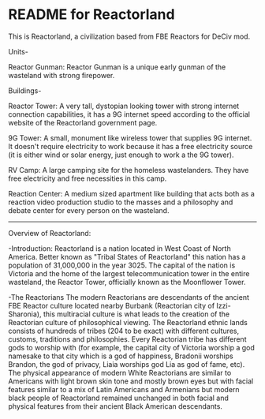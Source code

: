 # README for Reactorland
This is Reactorland, a civilization based from FBE Reactors for DeCiv mod.

Units-

Reactor Gunman: Reactor Gunman is a unique early gunman of the wasteland with strong firepower.

Buildings-

Reactor Tower: A very tall, dystopian looking tower with strong internet connection capabilities, it has a 9G internet speed according to the official website of the Reactorland government page.

9G Tower: A small, monument like wireless tower that supplies 9G internet. It doesn't require electricity to work because it has a free electricity source (it is either wind or solar energy, just enough to work a the 9G tower).

RV Camp: A large camping site for the homeless wastelanders. They have free electricity and free necessities in this camp.

Reaction Center: A medium sized apartment like building that acts both as a reaction video production studio to the masses and a philosophy and debate center for every person on the wasteland.

-----

Overview of Reactorland:

 -Introduction:
Reactorland is a nation located in West Coast of North America. Better known as "Tribal States of Reactorland" this nation has a population of 31,000,000 in the year 3025. The capital of the nation is Victoria and the home of the largest telecommunication tower in the entire wasteland, the Reactor Tower, officially known as the Moonflower Tower.

 -The Reactorians
The modern Reactorians are descendants of the ancient FBE Reactor culture located nearby Burbank (Reactorian city of Izzi-Sharonia), this multiracial culture is what leads to the creation of the Reactorian culture of philosophical viewing. The Reactorland ethnic lands consists of hundreds of tribes (204 to be exact) with different cultures, customs, traditions and philosophies. Every Reactorian tribe has different gods to worship with (for example, the capital city of Victoria worship a god namesake to that city which is a god of happiness, Bradonii worships Brandon, the god of privacy, Liaia worships god Lia as god of fame, etc). The physical appearance of modern White Reactorians are similar to Americans with light brown skin tone and mostly brown eyes but with facial features similar to a mix of Latin Americans and Armenians but modern black people of Reactorland remained unchanged in both facial and physical features from their ancient Black American descendants.

